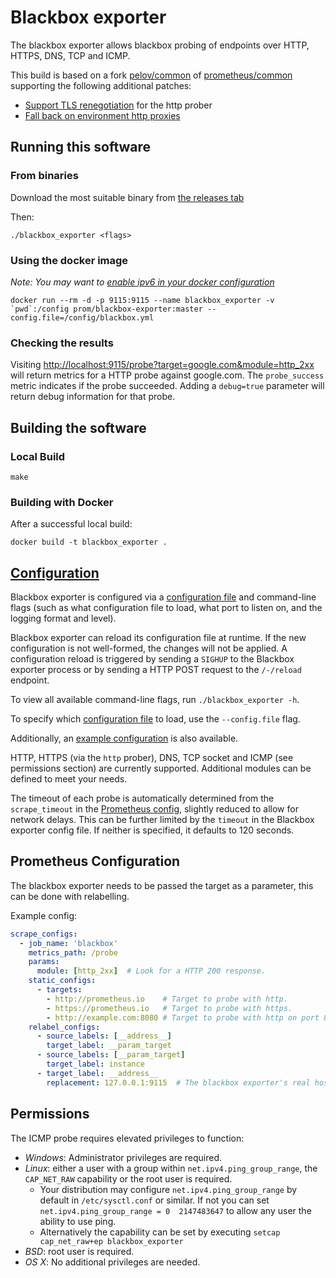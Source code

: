# Blackbox exporter

The blackbox exporter allows blackbox probing of endpoints over
HTTP, HTTPS, DNS, TCP and ICMP.

This build is based on a fork [pelov/common](https://github.com/pelov/common) of [prometheus/common](https://github.com/prometheus/common) supporting the following additional patches:
* [Support TLS renegotiation](https://github.com/prometheus/common/pull/221) for the http prober
* [Fall back on environment http proxies](https://github.com/prometheus/common/pull/94)


## Running this software

### From binaries

Download the most suitable binary from [the releases tab](https://github.com/pelov/blackbox_exporter/releases)

Then:

    ./blackbox_exporter <flags>


### Using the docker image

*Note: You may want to [enable ipv6 in your docker configuration](https://docs.docker.com/v17.09/engine/userguide/networking/default_network/ipv6/)*

    docker run --rm -d -p 9115:9115 --name blackbox_exporter -v `pwd`:/config prom/blackbox-exporter:master --config.file=/config/blackbox.yml

### Checking the results

Visiting [http://localhost:9115/probe?target=google.com&module=http_2xx](http://localhost:9115/probe?target=google.com&module=http_2xx)
will return metrics for a HTTP probe against google.com. The `probe_success`
metric indicates if the probe succeeded. Adding a `debug=true` parameter
will return debug information for that probe.

## Building the software

### Local Build

    make


### Building with Docker

After a successful local build:

    docker build -t blackbox_exporter .

## [Configuration](CONFIGURATION.md)

Blackbox exporter is configured via a [configuration file](CONFIGURATION.md) and command-line flags (such as what configuration file to load, what port to listen on, and the logging format and level).

Blackbox exporter can reload its configuration file at runtime. If the new configuration is not well-formed, the changes will not be applied.
A configuration reload is triggered by sending a `SIGHUP` to the Blackbox exporter process or by sending a HTTP POST request to the `/-/reload` endpoint.

To view all available command-line flags, run `./blackbox_exporter -h`.

To specify which [configuration file](CONFIGURATION.md) to load, use the `--config.file` flag.

Additionally, an [example configuration](example.yml) is also available.

HTTP, HTTPS (via the `http` prober), DNS, TCP socket and ICMP (see permissions section) are currently supported.
Additional modules can be defined to meet your needs.

The timeout of each probe is automatically determined from the `scrape_timeout` in the [Prometheus config](https://prometheus.io/docs/operating/configuration/#configuration-file), slightly reduced to allow for network delays. 
This can be further limited by the `timeout` in the Blackbox exporter config file. If neither is specified, it defaults to 120 seconds.

## Prometheus Configuration

The blackbox exporter needs to be passed the target as a parameter, this can be
done with relabelling.

Example config:
```yml
scrape_configs:
  - job_name: 'blackbox'
    metrics_path: /probe
    params:
      module: [http_2xx]  # Look for a HTTP 200 response.
    static_configs:
      - targets:
        - http://prometheus.io    # Target to probe with http.
        - https://prometheus.io   # Target to probe with https.
        - http://example.com:8080 # Target to probe with http on port 8080.
    relabel_configs:
      - source_labels: [__address__]
        target_label: __param_target
      - source_labels: [__param_target]
        target_label: instance
      - target_label: __address__
        replacement: 127.0.0.1:9115  # The blackbox exporter's real hostname:port.
```

## Permissions

The ICMP probe requires elevated privileges to function:

* *Windows*: Administrator privileges are required.
* *Linux*: either a user with a group within `net.ipv4.ping_group_range`, the
  `CAP_NET_RAW` capability or the root user is required.
  * Your distribution may configure `net.ipv4.ping_group_range` by default in
    `/etc/sysctl.conf` or similar. If not you can set
    `net.ipv4.ping_group_range = 0  2147483647` to allow any user the ability
    to use ping.
  * Alternatively the capability can be set by executing `setcap cap_net_raw+ep
    blackbox_exporter`
* *BSD*: root user is required.
* *OS X*: No additional privileges are needed.
